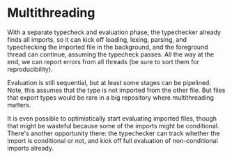 # Multithreading

With a separate typecheck and evaluation phase, the typechecker already finds
all imports, so it can kick off loading, lexing, parsing, and typechecking the
imported file in the background, and the foreground thread can continue,
assuming the typecheck passes. All the way at the end, we can report errors from
all threads (be sure to sort them for reproducibility).

Evaluation is still sequential, but at least some stages can be pipelined. Note,
this assumes that the type is not imported from the other file. But files that
export types would be rare in a big repository where multithreading matters.

It is even possible to optimistically start evaluating imported files, though
that might be wasteful because some of the imports might be conditional. There's
another opportunity there: the typechecker can track whether the import is
conditional or not, and kick off full evaluation of non-conditional imports
already.
